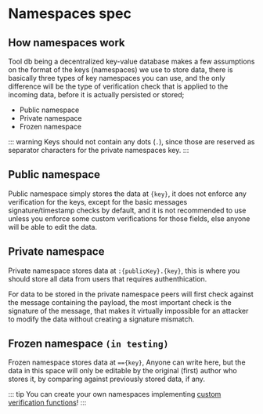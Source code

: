 # Namespaces spec

## How namespaces work

Tool db being a decentralized key-value database makes a few assumptions on the format of the keys (namespaces) we use to store data, there is basically three types of key namespaces you can use, and the only difference will be the type of verification check that is applied to the incoming data, before it is actually persisted or stored;
- Public namespace
- Private namespace
- Frozen namespace


::: warning
Keys should not contain any dots (`.`), since those are reserved as separator characters for the private namespaces key.
:::

## Public namespace

Public namespace simply stores the data at `{key}`, it does not enforce any verification for the keys, except for the basic messages signature/timestamp checks by default, and it is not recommended to use unless you enforce some custom verifications for those fields, else anyone will be able to edit the data.

## Private namespace

Private namespace stores data at `:{publicKey}.{key}`, this is where you should store all data from users that requires authenthication.

For data to be stored in the private namespace peers will first check against the message containing the payload, the most important check is the signature of the message, that makes it virtually impossible for an attacker to modify the data without creating a signature mismatch.


## Frozen namespace `(in testing)`

Frozen namespace stores data at `=={key}`, Anyone can write here, but the data in this space will only be editable by the original (first) author who stores it, by comparing against previously stored data, if any.

::: tip
You can create your own namespaces implementing [custom verification functions](api-listeners.html#tooldb-addcustomverification)!
:::